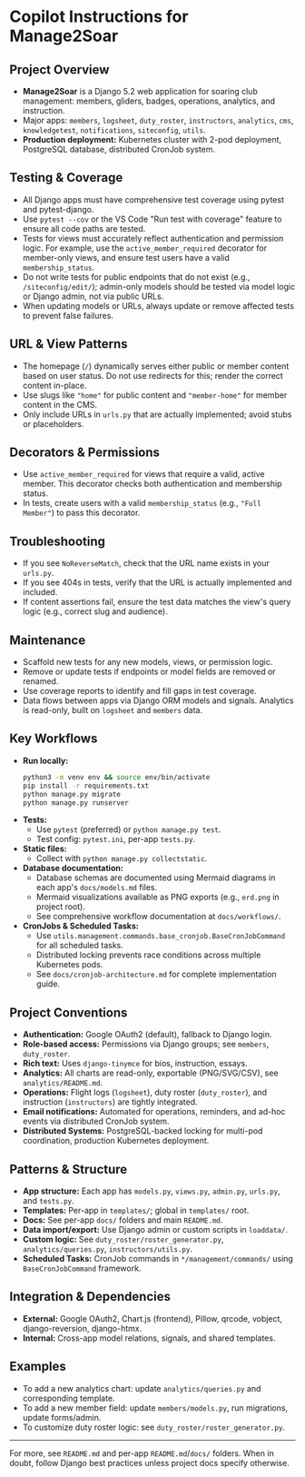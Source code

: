 # Copilot Instructions for Manage2Soar

## Project Overview
- **Manage2Soar** is a Django 5.2 web application for soaring club management: members, gliders, badges, operations, analytics, and instruction.
- Major apps: `members`, `logsheet`, `duty_roster`, `instructors`, `analytics`, `cms`, `knowledgetest`, `notifications`, `siteconfig`, `utils`.
- **Production deployment:** Kubernetes cluster with 2-pod deployment, PostgreSQL database, distributed CronJob system.
## Testing & Coverage
- All Django apps must have comprehensive test coverage using pytest and pytest-django.
- Use `pytest --cov` or the VS Code "Run test with coverage" feature to ensure all code paths are tested.
- Tests for views must accurately reflect authentication and permission logic. For example, use the `active_member_required` decorator for member-only views, and ensure test users have a valid `membership_status`.
- Do not write tests for public endpoints that do not exist (e.g., `/siteconfig/edit/`); admin-only models should be tested via model logic or Django admin, not via public URLs.
- When updating models or URLs, always update or remove affected tests to prevent false failures.

## URL & View Patterns
- The homepage (`/`) dynamically serves either public or member content based on user status. Do not use redirects for this; render the correct content in-place.
- Use slugs like `"home"` for public content and `"member-home"` for member content in the CMS.
- Only include URLs in `urls.py` that are actually implemented; avoid stubs or placeholders.

## Decorators & Permissions
- Use `active_member_required` for views that require a valid, active member. This decorator checks both authentication and membership status.
- In tests, create users with a valid `membership_status` (e.g., `"Full Member"`) to pass this decorator.

## Troubleshooting
- If you see `NoReverseMatch`, check that the URL name exists in your `urls.py`.
- If you see 404s in tests, verify that the URL is actually implemented and included.
- If content assertions fail, ensure the test data matches the view's query logic (e.g., correct slug and audience).

## Maintenance
- Scaffold new tests for any new models, views, or permission logic.
- Remove or update tests if endpoints or model fields are removed or renamed.
- Use coverage reports to identify and fill gaps in test coverage.
- Data flows between apps via Django ORM models and signals. Analytics is read-only, built on `logsheet` and `members` data.

## Key Workflows
- **Run locally:**
  ```bash
  python3 -m venv env && source env/bin/activate
  pip install -r requirements.txt
  python manage.py migrate
  python manage.py runserver
  ```
- **Tests:**
  - Use `pytest` (preferred) or `python manage.py test`.
  - Test config: `pytest.ini`, per-app `tests.py`.
- **Static files:**
  - Collect with `python manage.py collectstatic`.
- **Database documentation:**
  - Database schemas are documented using Mermaid diagrams in each app's `docs/models.md` files.
  - Mermaid visualizations available as PNG exports (e.g., `erd.png` in project root).
  - See comprehensive workflow documentation at `docs/workflows/`.
- **CronJobs & Scheduled Tasks:**
  - Use `utils.management.commands.base_cronjob.BaseCronJobCommand` for all scheduled tasks.
  - Distributed locking prevents race conditions across multiple Kubernetes pods.
  - See `docs/cronjob-architecture.md` for complete implementation guide.

## Project Conventions
- **Authentication:** Google OAuth2 (default), fallback to Django login.
- **Role-based access:** Permissions via Django groups; see `members`, `duty_roster`.
- **Rich text:** Uses `django-tinymce` for bios, instruction, essays.
- **Analytics:** All charts are read-only, exportable (PNG/SVG/CSV), see `analytics/README.md`.
- **Operations:** Flight logs (`logsheet`), duty roster (`duty_roster`), and instruction (`instructors`) are tightly integrated.
- **Email notifications:** Automated for operations, reminders, and ad-hoc events via distributed CronJob system.
- **Distributed Systems:** PostgreSQL-backed locking for multi-pod coordination, production Kubernetes deployment.

## Patterns & Structure
- **App structure:** Each app has `models.py`, `views.py`, `admin.py`, `urls.py`, and `tests.py`.
- **Templates:** Per-app in `templates/`; global in `templates/` root.
- **Docs:** See per-app `docs/` folders and main `README.md`.
- **Data import/export:** Use Django admin or custom scripts in `loaddata/`.
- **Custom logic:** See `duty_roster/roster_generator.py`, `analytics/queries.py`, `instructors/utils.py`.
- **Scheduled Tasks:** CronJob commands in `*/management/commands/` using `BaseCronJobCommand` framework.

## Integration & Dependencies
- **External:** Google OAuth2, Chart.js (frontend), Pillow, qrcode, vobject, django-reversion, django-htmx.
- **Internal:** Cross-app model relations, signals, and shared templates.

## Examples
- To add a new analytics chart: update `analytics/queries.py` and corresponding template.
- To add a new member field: update `members/models.py`, run migrations, update forms/admin.
- To customize duty roster logic: see `duty_roster/roster_generator.py`.

---
For more, see `README.md` and per-app `README.md`/`docs/` folders. When in doubt, follow Django best practices unless project docs specify otherwise.
